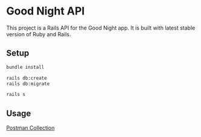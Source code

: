 # Good Night API

This project is a Rails API for the Good Night app. It is built with latest stable version of Ruby and Rails.

## Setup

```bash
bundle install
```

```bash
rails db:create
rails db:migrate
```

```bash
rails s
```

## Usage

[Postman Collection](https://www.postman.com/kiosk-workspace/workspace/good-night/collection/14750254-175fa5ac-cd88-4632-8e0e-b53f843472cb?action=share&creator=14750254&active-environment=14750254-5087dbd3-8930-4fac-87be-944566832143)
